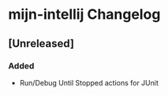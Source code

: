 <!-- Keep a Changelog guide -> https://keepachangelog.com -->

# mijn-intellij Changelog

## [Unreleased]
### Added
- Run/Debug Until Stopped actions for JUnit